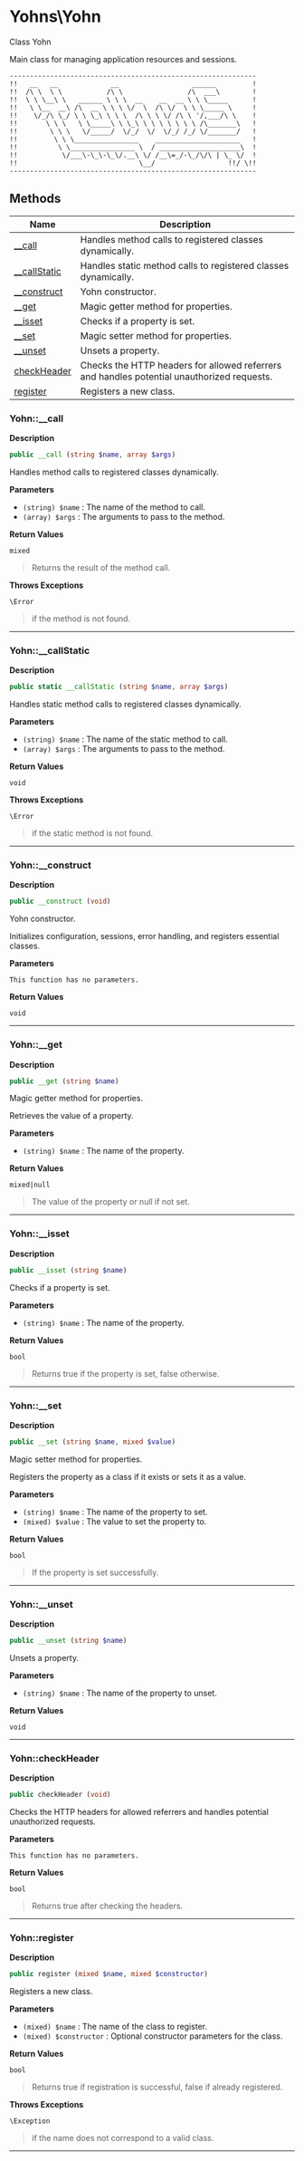 # Yohns\Yohn  

Class Yohn

Main class for managing application resources and sessions.
```
-------------------------------------------------------------
!!   __   __             __                  ______         !
!!  /\ \  \ \           /\ \                /\  ___\        !
!!  \ \ \__\ \   ______ \ \ \  __    __  __ \ \ \_____      !
!!   \ \__  __\ /\  __ \ \ \ \/  \  /\ \/  \ \ \_____ \     !
!!    \/_/\ \_/ \ \ \_\ \ \ \  /\ \ \ \/ /\ \ '/,___/\ \    !
!!       \ \ \   \ \_____\ \ \_\ \ \ \ \ \ \ \ /\_______\   !
!!        \ \ \   \/_____/  \/_/  \/  \/_/ /_/ \/_______/   !
!!         \ \ \________________    _____________________   !
!!          \ \________________ \  / ____________________\  !
!!           \/___\-\_\-\_\/.__\ \/ /__\=_/-\_/\/\ | \_ \/  !
!!                              \__/                  !!/ \!!
-------------------------------------------------------------
```  





## Methods

| Name | Description |
|------|-------------|
|[__call](#yohn__call)|Handles method calls to registered classes dynamically.|
|[__callStatic](#yohn__callstatic)|Handles static method calls to registered classes dynamically.|
|[__construct](#yohn__construct)|Yohn constructor.|
|[__get](#yohn__get)|Magic getter method for properties.|
|[__isset](#yohn__isset)|Checks if a property is set.|
|[__set](#yohn__set)|Magic setter method for properties.|
|[__unset](#yohn__unset)|Unsets a property.|
|[checkHeader](#yohncheckheader)|Checks the HTTP headers for allowed referrers and handles potential unauthorized requests.|
|[register](#yohnregister)|Registers a new class.|




### Yohn::__call  

**Description**

```php
public __call (string $name, array $args)
```

Handles method calls to registered classes dynamically. 

 

**Parameters**

* `(string) $name`
: The name of the method to call.  
* `(array) $args`
: The arguments to pass to the method.  

**Return Values**

`mixed`

> Returns the result of the method call.


**Throws Exceptions**


`\Error`
> if the method is not found.

<hr />


### Yohn::__callStatic  

**Description**

```php
public static __callStatic (string $name, array $args)
```

Handles static method calls to registered classes dynamically. 

 

**Parameters**

* `(string) $name`
: The name of the static method to call.  
* `(array) $args`
: The arguments to pass to the method.  

**Return Values**

`void`


**Throws Exceptions**


`\Error`
> if the static method is not found.

<hr />


### Yohn::__construct  

**Description**

```php
public __construct (void)
```

Yohn constructor. 

Initializes configuration, sessions, error handling, and registers essential classes. 

**Parameters**

`This function has no parameters.`

**Return Values**

`void`


<hr />


### Yohn::__get  

**Description**

```php
public __get (string $name)
```

Magic getter method for properties. 

Retrieves the value of a property. 

**Parameters**

* `(string) $name`
: The name of the property.  

**Return Values**

`mixed|null`

> The value of the property or null if not set.


<hr />


### Yohn::__isset  

**Description**

```php
public __isset (string $name)
```

Checks if a property is set. 

 

**Parameters**

* `(string) $name`
: The name of the property.  

**Return Values**

`bool`

> Returns true if the property is set, false otherwise.


<hr />


### Yohn::__set  

**Description**

```php
public __set (string $name, mixed $value)
```

Magic setter method for properties. 

Registers the property as a class if it exists or sets it as a value. 

**Parameters**

* `(string) $name`
: The name of the property to set.  
* `(mixed) $value`
: The value to set the property to.  

**Return Values**

`bool`

> If the property is set successfully.


<hr />


### Yohn::__unset  

**Description**

```php
public __unset (string $name)
```

Unsets a property. 

 

**Parameters**

* `(string) $name`
: The name of the property to unset.  

**Return Values**

`void`


<hr />


### Yohn::checkHeader  

**Description**

```php
public checkHeader (void)
```

Checks the HTTP headers for allowed referrers and handles potential unauthorized requests. 

 

**Parameters**

`This function has no parameters.`

**Return Values**

`bool`

> Returns true after checking the headers.


<hr />


### Yohn::register  

**Description**

```php
public register (mixed $name, mixed $constructor)
```

Registers a new class. 

 

**Parameters**

* `(mixed) $name`
: The name of the class to register.  
* `(mixed) $constructor`
: Optional constructor parameters for the class.  

**Return Values**

`bool`

> Returns true if registration is successful, false if already registered.


**Throws Exceptions**


`\Exception`
> if the name does not correspond to a valid class.

<hr />

